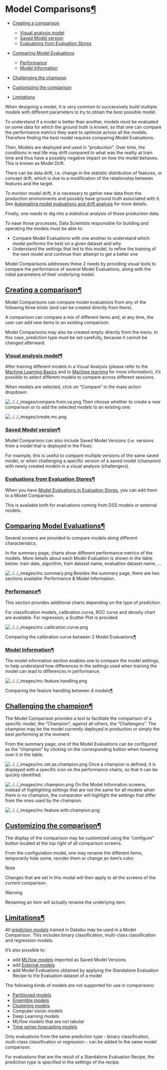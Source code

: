 Model Comparisons[¶](#model-comparisons "Permalink to this heading")
====================================================================



* [Creating a comparison](#creating-a-comparison)


	+ [Visual analysis model](#visual-analysis-model)
	+ [Saved Model version](#saved-model-version)
	+ [Evaluations from Evaluation Stores](#evaluations-from-evaluation-stores)
* [Comparing Model Evaluations](#comparing-model-evaluations)


	+ [Performance](#performance)
	+ [Model Information](#model-information)
* [Challenging the champion](#challenging-the-champion)
* [Customizing the comparison](#customizing-the-comparison)
* [Limitations](#limitations)



When designing a model, it is very common to successively build multiple models with different parameters to try to obtain the best possible model.


To understand if a model is better than another, models must be evaluated on some data for which the ground truth is known, so that one can compare the performance metrics they want to optimize across all the models. Therefore finding the best model requires comparing Model Evaluations.


Then, Models are deployed and used in “production”. Over time, the conditions in real life may drift compared to what was the reality at train time and thus have a possibly negative impact on how the model behaves. This is known as Model Drift.


There can be data drift, i.e. change in the statistic distribution of features, or concept drift, which is due to a modification of the relationship between features and the target.


To monitor model drift, it is necessary to gather new data from the production environments and possibly have ground truth associated with it. See [Automating model evaluations and drift analysis](../model-evaluations/automating.html) for more details.


Finally, one needs to dig into a statistical analysis of those production data.


To ease those processes, Data Scientists responsible for building and operating the models must be able to:


* Compare Model Evaluations with one another to understand which model performs the best on a given dataset and why
* Understand the settings that led to this model, to refine the training of the next model and continue their attempt to get a better one


Model Comparisons addresses these 2 needs by providing visual tools to compare the performance of several Model Evaluations, along with the initial parameters of their underlying model.



[Creating a comparison](#id3)[¶](#creating-a-comparison "Permalink to this heading")
------------------------------------------------------------------------------------


Model Comparisons can compare model evaluations from any of the following three kinds (and can be created directly from there).


A comparison can compare a mix of different items and, at any time, the user can add new items to an existing comparison.


Model Comparisons may also be created empty directly from the menu. In this case, prediction type must be set carefully, because it cannot be changed afterward.



### [Visual analysis model](#id4)[¶](#visual-analysis-model "Permalink to this heading")


After training different models in a Visual Analysis (please refer to the [Machine Learning Basics](https://knowledge.dataiku.com/latest/ml-analytics/model-design/ml-basics/tutorial-index.html) and to [Machine learning](../../machine-learning/index.html) for more information), it’s possible to select different models to compare across different sessions.


When models are selected, click on “Compare” in the mass action dropdown:


![../../_images/compare.from.va.png](../../_images/compare.from.va.png)
Then choose whether to create a new comparison or to add the selected models to an existing one:


![../../_images/create.mc.png](../../_images/create.mc.png)

### [Saved Model version](#id5)[¶](#saved-model-version "Permalink to this heading")


Model Comparison can also include Saved Model Versions (i.e: versions from a model that is deployed in the Flow).


For example, this is useful to compare multiple versions of the same saved model, or when challenging a specific version of a saved model (champion) with newly created models in a visual analysis (challengers).




### [Evaluations from Evaluation Stores](#id6)[¶](#evaluations-from-evaluation-stores "Permalink to this heading")


When you have [Model Evaluations in Evaluation Stores](../model-evaluations/index.html), you can add them to a Model Comparison.


This is available both for evaluations coming from DSS models or external models.





[Comparing Model Evaluations](#id7)[¶](#comparing-model-evaluations "Permalink to this heading")
------------------------------------------------------------------------------------------------


Several screens are provided to compare models along different characteristics.


In the summary page, charts show different performance metrics of the models. More details about each Model Evaluation is shown in the table below: train date, algorithm, train dataset name, evaluation dataset name, …


![../../_images/mc.summary.png](../../_images/mc.summary.png)
Besides the summary page, there are two sections available: Performance \& Model Information.



### [Performance](#id8)[¶](#performance "Permalink to this heading")


This section provides additional charts depending on the type of prediction.


For classification models, calibration curve, ROC curve and density chart are available. For regression, a Scatter Plot is provided.



![../../_images/mc.calibration.curve.png](../../_images/mc.calibration.curve.png)



Comparing the calibration curve between 2 Model Evaluations[¶](#id1 "Permalink to this image")








### [Model Information](#id9)[¶](#model-information "Permalink to this heading")


The model information section enables one to compare the model settings, to help understand how differences in the settings used when training the model can lead to differences in performance.



![../../_images/mc.feature.handling.png](../../_images/mc.feature.handling.png)



Comparing the feature handling between 4 models[¶](#id2 "Permalink to this image")









[Challenging the champion](#id10)[¶](#challenging-the-champion "Permalink to this heading")
-------------------------------------------------------------------------------------------


The Model Comparison provides a tool to facilitate the comparison of a specific model, the “Champion”, against all others, the “Challengers”. The champion may be the model currently deployed in production or simply the best performing at the moment.


From the summary page, one of the Model Evaluations can be configured as the “champion” by clicking on the corresponding button when hovering over it in the table.


![../../_images/mc.set.as.champion.png](../../_images/mc.set.as.champion.png)
Once a champion is defined, it is displayed with a specific icon on the performance charts, so that it can be quickly identified.


![../../_images/mc.champion.png](../../_images/mc.champion.png)
On the Model Information screens, instead of highlighting settings that are not the same for all models when there is no champion, the comparator will highlight the settings that differ from the ones used by the champion.


![../../_images/mc.feature.with.champion.png](../../_images/mc.feature.with.champion.png)


[Customizing the comparison](#id11)[¶](#customizing-the-comparison "Permalink to this heading")
-----------------------------------------------------------------------------------------------


The display of the comparison may be customized using the “configure” button located at the top right of all comparison screens.


From the configuration modal, one may rename the different items, temporarily hide some, reorder them or change an item’s color.



Note


Changes that are set in this modal will then apply to all the screens of the current comparison.




Warning


Renaming an item will actually rename the underlying item.





[Limitations](#id12)[¶](#limitations "Permalink to this heading")
-----------------------------------------------------------------


All [prediction models](../../machine-learning/supervised/index.html) trained in Dataiku may be used in a Model Comparison. This includes binary classification, multi\-class classification and regression models.


It’s also possible to:


* add [MLflow models](../mlflow-models/index.html) imported as Saved Model Versions
* add [External models](../external-models/index.html)
* add Model Evaluations obtained by applying the Standalone Evaluation Recipe to the Evaluation dataset of a model


The following kinds of models are not supported for use in comparisons:


* [Partitioned models](../../machine-learning/partitioned.html)
* [Ensemble models](../../machine-learning/ensembles.html)
* [Clustering models](../../machine-learning/unsupervised/index.html)
* Computer vision models
* Deep Learning models
* MLflow models that are not tabular
* [Time series forecasting models](../../machine-learning/time-series-forecasting/index.html)


Only evaluations from the same prediction type \- binary classification, multi\-class classification or regression \- can be added to the same model comparison.


For evaluations that are the result of a Standalone Evaluation Recipe, the prediction type is specified in the settings of the recipe.